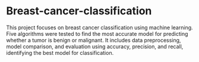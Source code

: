 # Breast-cancer-classification
This project focuses on breast cancer classification using machine learning. Five algorithms were tested to find the most accurate model for predicting whether a tumor is benign or malignant. It includes data preprocessing, model comparison, and evaluation using accuracy, precision, and recall, identifying the best model for classification.
